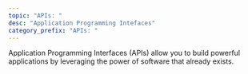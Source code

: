 ```yaml
---
topic: "APIs: "
desc: "Application Programming Intefaces"
category_prefix: "APIs: "
---
```


Application Programming Interfaces (APIs) allow you to build powerful applications by leveraging
the power of software that already exists.

